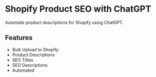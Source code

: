 
# Shopify Product SEO with ChatGPT

Automate product descriptions for Shopify using ChatGPT.


## Features

- Bulk Upload to Shopify
- Product Descriptions
- SEO Titles
- SEO Descriptions
- Automated

